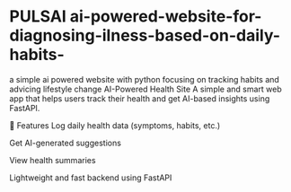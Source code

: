 # PULSAI ai-powered-website-for-diagnosing-ilness-based-on-daily-habits-
a simple ai powered website with python focusing on tracking habits and advicing lifestyle change
AI-Powered Health Site
A simple and smart web app that helps users track their health and get AI-based insights using FastAPI.

🚀 Features
Log daily health data (symptoms, habits, etc.)

Get AI-generated suggestions

View health summaries

Lightweight and fast backend using FastAPI
